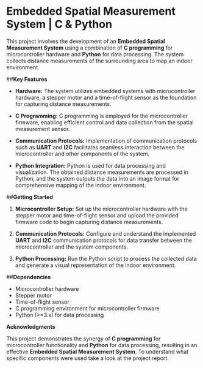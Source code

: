 # Embedded Spatial Measurement System | C & Python

This project involves the development of an **Embedded Spatial Measurement System** using a combination of **C programming** for microcontroller hardware and **Python** for data processing. The system collects distance measurements of the surrounding area to map an indoor environment.

##**Key Features**

- **Hardware:** The system utilizes embedded systems with microcontroller hardware, a stepper motor and a time-of-flight sensor as the foundation for capturing distance measurements.

- **C Programming:** C programming is employed for the microcontroller firmware, enabling efficient control and data collection from the spatial measurement sensor.

- **Communication Protocols:** Implementation of communication protocols such as **UART** and **I2C** facilitates seamless interaction between the microcontroller and other components of the system.

- **Python Integration:** Python is used for data processing and visualization. The obtained distance measurements are processed in Python, and the system outputs the data into an image format for comprehensive mapping of the indoor environment.

##**Getting Started**

1. **Microcontroller Setup:**
   Set up the microcontroller hardware with the stepper motor and time-of-flight sensor and upload the provided firmware code to begin capturing distance measurements.

2. **Communication Protocols:**
   Configure and understand the implemented **UART** and **I2C** communication protocols for data transfer between the microcontroller and the system components.

3. **Python Processing:**
   Run the Python script to process the collected data and generate a visual representation of the indoor environment.

##**Dependencies**

- Microcontroller hardware
- Stepper motor
- Time-of-flight sensor
- C programming environment for microcontroller firmware
- Python (>=3.x) for data processing

**Acknowledgments**

This project demonstrates the synergy of **C programming** for microcontroller functionality and **Python** for data processing, resulting in an effective **Embedded Spatial Measurement System**. To understand what specific components were used take a look at the project report.
